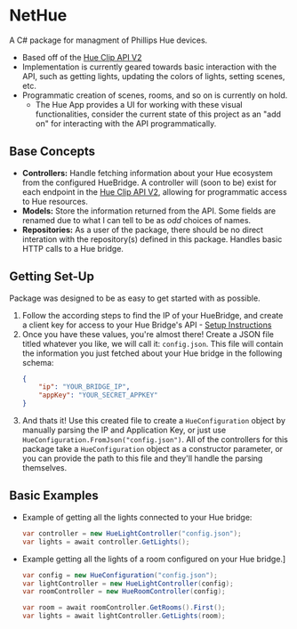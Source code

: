 # NetHue
A C# package for managment of Phillips Hue devices.
- Based off of the [Hue Clip API V2](https://developers.meethue.com/develop/hue-api-v2/api-reference/#)
- Implementation is currently geared towards basic interaction with the API, such as getting lights, updating the colors of lights, setting scenes, etc.
- Programmatic creation of scenes, rooms, and so on is currently on hold.
    - The Hue App provides a UI for working with these visual functionalities, consider the current state of this project as an "add on" for interacting with the API programmatically. 

## Base Concepts
- **Controllers:** Handle fetching information about your Hue ecosystem from the configured HueBridge. A controller will (soon to be) exist for each endpoint in the [Hue Clip API V2](https://developers.meethue.com/develop/hue-api-v2/api-reference/#), allowing for programmatic access to Hue resources. 
- **Models:** Store the information returned from the API. Some fields are renamed due to what I can tell to be as *odd* choices of names. 
- **Repositories:** As a user of the package, there should be no direct interation with the repository(s) defined in this package. Handles basic HTTP calls to a Hue bridge. 

## Getting Set-Up
Package was designed to be as easy to get started with as possible. 
1. Follow the according steps to find the IP of your HueBridge, and create a client key for access to your Hue Bridge's API - [Setup Instructions](https://developers.meethue.com/develop/hue-api-v2/getting-started/)
2. Once you have these values, you're almost there! Create a JSON file titled whatever you like, we will call it: `config.json`. This file will contain the information you just fetched about your Hue bridge in the following schema:
    ```json
    {
        "ip": "YOUR_BRIDGE_IP",
        "appKey": "YOUR_SECRET_APPKEY"
    }
    ``` 
3. And thats it! Use this created file to create a `HueConfiguration` object by manually parsing the IP and Application Key, or just use `HueConfiguration.FromJson("config.json")`. All of the controllers for this package take a `HueConfiguration` object as a constructor parameter, or you can provide the path to this file and they'll handle the parsing themselves. 

## Basic Examples
- Example of getting all the lights connected to your Hue bridge:
    ```csharp
    var controller = new HueLightController("config.json");
    var lights = await controller.GetLights();
    ```

- Example getting all the lights of a room configured on your Hue bridge.]
    ```csharp
    var config = new HueConfiguration("config.json");
    var lightController = new HueLightController(config);
    var roomController = new HueRoomController(config);

    var room = await roomController.GetRooms().First();
    var lights = await lightController.GetLights(room);
    ```